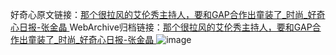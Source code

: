 好奇心原文链接：[那个很拉风的艾伦秀主持人，要和GAP合作出童装了_时尚_好奇心日报-张金晶 ](https://www.qdaily.com/articles/12426.html)
WebArchive归档链接：[那个很拉风的艾伦秀主持人，要和GAP合作出童装了_时尚_好奇心日报-张金晶 ](http://web.archive.org/web/20190623172656/https://www.qdaily.com/articles/12426.html)
![image](http://ww3.sinaimg.cn/large/007d5XDply1g3wjrzsxaej30u03un1kx)